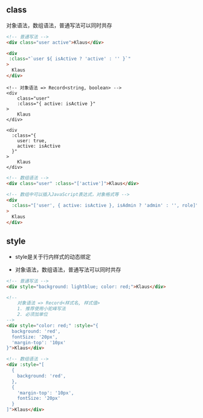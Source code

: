 ## class

对象语法，数组语法，普通写法可以同时共存

```html
<!-- 普通写法 -->
<div class="user active">Klaus</div>

<div 
 :class="`user ${ isActive ? 'active' : '' }`"
>
  Klaus
</div>
```

```vue
<!-- 对象语法 => Record<string, boolean> -->
<div 
	class="user" 
	:class="{ active: isActive }"
>
	Klaus
</div>

<div 
  :class="{ 
    user: true,
    active: isActive
  }"
>
	Klaus
</div>
```

```html
<!-- 数组语法 -->
<div class="user" :class="['active']">Klaus</div>

<!-- 数组中可以插入JavaScript表达式，对象格式等 -->
<div 
  :class="['user', { active: isActive }, isAdmin ? 'admin' : '', role]"
>
  Klaus
</div>
```



## style

+ style是关于行内样式的动态绑定

+ 对象语法，数组语法，普通写法可以同时共存

```html
<!-- 普通写法 -->
<div style="background: lightblue; color: red;">Klaus</div>
```

```html
<!-- 
	对象语法 => Record<样式名, 样式值> 
	1. 推荐使用小驼峰写法
	2. 必须加单位
-->
<div style="color: red;" :style="{
  background: 'red',
  fontSize: '20px', 
  'margin-top': '10px' 
}">Klaus</div>
```

```html
<!-- 数组语法 -->
<div :style="[
  {
    background: 'red',
  },
  {
    'margin-top': '10px',
    fontSize: '20px'
  }
]">Klaus</div>
```

